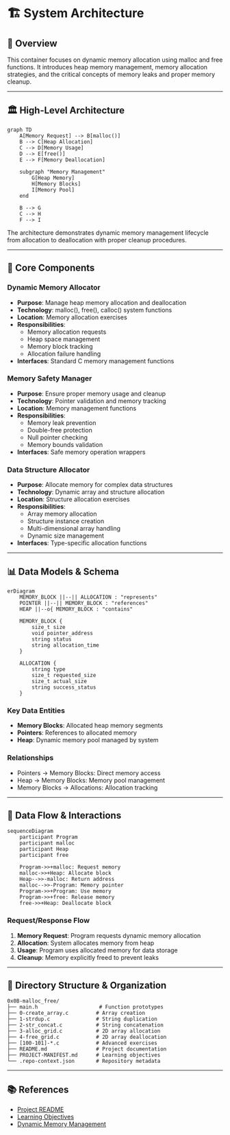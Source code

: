 # 🏗️ System Architecture

## 📖 Overview
This container focuses on dynamic memory allocation using malloc and free functions. It introduces heap memory management, memory allocation strategies, and the critical concepts of memory leaks and proper memory cleanup.

---

## 🏛️ High-Level Architecture

```mermaid
graph TD
    A[Memory Request] --> B[malloc()]
    B --> C[Heap Allocation]
    C --> D[Memory Usage]
    D --> E[free()]
    E --> F[Memory Deallocation]
    
    subgraph "Memory Management"
        G[Heap Memory]
        H[Memory Blocks]
        I[Memory Pool]
    end
    
    B --> G
    C --> H
    F --> I
```

The architecture demonstrates dynamic memory management lifecycle from allocation to deallocation with proper cleanup procedures.

---

## 🧩 Core Components

### Dynamic Memory Allocator
- **Purpose**: Manage heap memory allocation and deallocation
- **Technology**: malloc(), free(), calloc() system functions
- **Location**: Memory allocation exercises
- **Responsibilities**:
  - Memory allocation requests
  - Heap space management
  - Memory block tracking
  - Allocation failure handling
- **Interfaces**: Standard C memory management functions

### Memory Safety Manager
- **Purpose**: Ensure proper memory usage and cleanup
- **Technology**: Pointer validation and memory tracking
- **Location**: Memory management functions
- **Responsibilities**:
  - Memory leak prevention
  - Double-free protection
  - Null pointer checking
  - Memory bounds validation
- **Interfaces**: Safe memory operation wrappers

### Data Structure Allocator
- **Purpose**: Allocate memory for complex data structures
- **Technology**: Dynamic array and structure allocation
- **Location**: Structure allocation exercises
- **Responsibilities**:
  - Array memory allocation
  - Structure instance creation
  - Multi-dimensional array handling
  - Dynamic size management
- **Interfaces**: Type-specific allocation functions

---

## 📊 Data Models & Schema

```mermaid
erDiagram
    MEMORY_BLOCK ||--|| ALLOCATION : "represents"
    POINTER ||--|| MEMORY_BLOCK : "references"
    HEAP ||--o{ MEMORY_BLOCK : "contains"
    
    MEMORY_BLOCK {
        size_t size
        void pointer_address
        string status
        string allocation_time
    }
    
    ALLOCATION {
        string type
        size_t requested_size
        size_t actual_size
        string success_status
    }
```

### Key Data Entities
- **Memory Blocks**: Allocated heap memory segments
- **Pointers**: References to allocated memory
- **Heap**: Dynamic memory pool managed by system

### Relationships
- Pointers → Memory Blocks: Direct memory access
- Heap → Memory Blocks: Memory pool management
- Memory Blocks → Allocations: Allocation tracking

---

## 🔄 Data Flow & Interactions

```mermaid
sequenceDiagram
    participant Program
    participant malloc
    participant Heap
    participant free
    
    Program->>+malloc: Request memory
    malloc->>+Heap: Allocate block
    Heap-->>-malloc: Return address
    malloc-->>-Program: Memory pointer
    Program->>+Program: Use memory
    Program->>+free: Release memory
    free->>+Heap: Deallocate block
```

### Request/Response Flow
1. **Memory Request**: Program requests dynamic memory allocation
2. **Allocation**: System allocates memory from heap
3. **Usage**: Program uses allocated memory for data storage
4. **Cleanup**: Memory explicitly freed to prevent leaks

---

## 📁 Directory Structure & Organization

```
0x0B-malloc_free/
├── main.h                    # Function prototypes
├── 0-create_array.c         # Array creation
├── 1-strdup.c               # String duplication
├── 2-str_concat.c           # String concatenation
├── 3-alloc_grid.c           # 2D array allocation
├── 4-free_grid.c            # 2D array deallocation
├── [100-101]-*.c            # Advanced exercises
├── README.md                # Project documentation
├── PROJECT-MANIFEST.md      # Learning objectives
└── .repo-context.json       # Repository metadata
```

---

## 📚 References
- [Project README](README.md)
- [Learning Objectives](PROJECT-MANIFEST.md)
- [Dynamic Memory Management](https://en.cppreference.com/w/c/memory)
